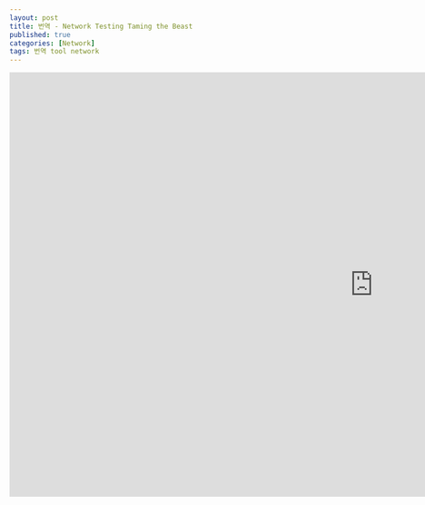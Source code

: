 ```yaml
---
layout: post
title: 번역 - Network Testing Taming the Beast
published: true
categories: [Network]
tags: 번역 tool network
---
```

<iframe src="https://docs.google.com/presentation/d/e/2PACX-1vQfkZeDUxP984D9PzocXD66smhiEnIVVqVWdz2q7jJXHtilbZQtTJaQpOnhpAsBBw/embed?start=false&loop=false&delayms=3000" frameborder="0" width="1280" height="749" allowfullscreen="true" mozallowfullscreen="true" webkitallowfullscreen="true"></iframe>  
  
